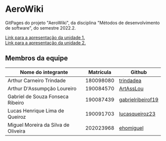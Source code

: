 # AeroWiki

GitPages do projeto "AeroWiki", da disciplina "Métodos de desenvolvimento de software", do semestre 2022.2.

<a href="https://www.youtube.com/watch?v=Z9P06O2Z-KA"> Link para a apresentação da unidade 1.</a>
<br>
<a href="https://youtu.be/SqbOQjjPxpY"> Link para a apresentação da unidade 2.</a>

## Membros da equipe

| Nome do integrante                  | Matrícula | Github                                                       |
| ----------------------------------- | --------- | ------------------------------------------------------------ |
| Arthur Carneiro Trindade            | 180098080 | <a href="https://github.com/trindadea"> trindadea </a>       |
| Arthur D'Assumpção Loureiro         | 190084570 | <a href="https://github.com/ArtAssLou"> ArtAssLou</a>        |
| Gabriel de Souza Fonseca Ribeiro    | 190087439 | <a href="https://github.com/gabrielribeirof19"> gabrielribeirof19</a> |
| Lucas Henrique Lima de Queiroz      | 190091703 | <a href="https://github.com/lucasqueiroz23"> lucasqueiroz23</a> |
| Miguel Moreira da Silva de Oliveira | 202023968 | <a href="https://github.com/ehomiguel"> ehomiguel</a>        |

